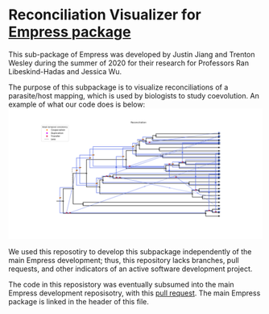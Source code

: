 # Reconciliation Visualizer for [Empress package](https://github.com/ssantichaivekin/eMPRess)

This sub-package of Empress was developed by Justin Jiang and Trenton Wesley during the summer of 2020 for their research for Professors Ran Libeskind-Hadas and Jessica Wu.

The purpose of this subpackage is to visualize reconciliations of a parasite/host mapping, which is used by biologists to study coevolution. An example of what our code does is below: ![Recon Image](https://github.com/justinjiang1212/vistrans/blob/master/images/Figure_1.png)



We used this reposotiry to develop this subpackage independently of the main Empress development; thus, this repository lacks branches, pull requests, and other indicators of an active software development project.

The code in this reposistory was eventually subsumed into the main Empress development reposisotry, with this [pull request](https://github.com/ssantichaivekin/empress/pull/134). The main Empress package is linked in the header of this file.

